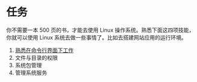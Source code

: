 # 任务

你不需要一本 500 页的书，才能去使用 Linux 操作系统。熟悉下面这四项技能，你就可以使用 Linux 系统去做一些事情了。比如去搭建网站应用的运行环境。

1. [熟悉在命令行界面下工作](https://cli.ninghao.net/)
2. 文件与目录的权限
3. 系统包管理
4. 管理系统服务



